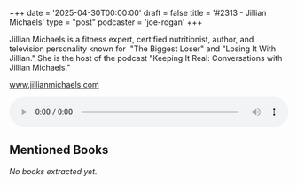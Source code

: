 +++
date = '2025-04-30T00:00:00'
draft = false
title = '#2313 - Jillian Michaels'
type = "post"
podcaster = 'joe-rogan'
+++

Jillian Michaels is a fitness expert, certified nutritionist, author, and television personality known for  "The Biggest Loser" and "Losing It With Jillian." She is the host of the podcast "Keeping It Real: Conversations with Jillian Michaels."

www.jillianmichaels.com

<audio controls style="width: 100%; max-width: 800px;">
  <source src="https://traffic.megaphone.fm/GLT1211306088.mp3?updated=1746036530" type="audio/mpeg">
  Your browser does not support the audio element.
</audio>

## Mentioned Books

*No books extracted yet.*